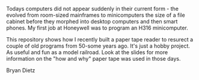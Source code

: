 Todays computers did not appear suddenly in their current form - the evolved from room-sized mainframes to minicomputers the size of a file cabinet before they morphed into desktop computers and then smart phones. 
My first job at Honeywell was to program an H316 minicomputer. 

This repository shows how I recently built a paper tape reader to resurect a couple of old programs from 50-some years ago. It's just a hobby project. As useful and fun as a model railroad. Look at the slides
for more information on the "how and why" paper tape was used in those days.

Bryan Dietz

